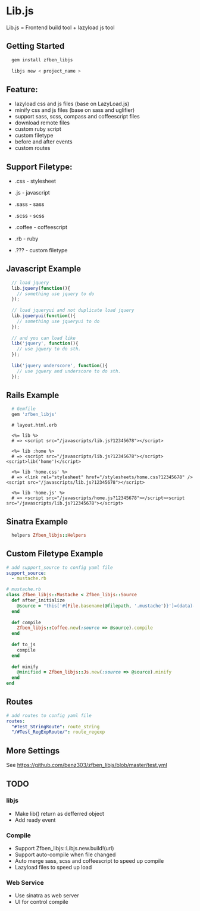 # Lib.js

Lib.js = Frontend build tool + lazyload js tool

## Getting Started

```bash
  gem install zfben_libjs
  
  libjs new < project_name >
```

## Feature:

* lazyload css and js files (base on LazyLoad.js)
* minify css and js files (base on sass and uglifier)
* support sass, scss, compass and coffeescript files
* download remote files
* custom ruby script
* custom filetype
* before and after events
* custom routes

## Support Filetype:

* .css    -   stylesheet

* .js     -   javascript

* .sass   -   sass

* .scss   -   scss

* .coffee -   coffeescript

* .rb     -   ruby

* .???    -   custom filetype

## Javascript Example
```javascript
  // load jquery
  lib.jquery(function(){
    // something use jquery to do
  });
  
  // load jqueryui and not duplicate load jquery
  lib.jqueryui(function(){
    // something use jqueryui to do
  });
  
  // and you can load like
  lib('jquery', function(){
    // use jquery to do sth.
  });
  
  lib('jquery underscore', function(){
    // use jquery and underscore to do sth.
  });
```
## Rails Example
```ruby
  # Gemfile
  gem 'zfben_libjs'
```
```erb
  # layout.html.erb

  <%= lib %>
  # => <script src="/javascripts/lib.js?12345678"></script>
  
  <%= lib :home %>
  # => <script src="/javascripts/lib.js?12345678"></script><script>lib('home')</script>

  <%= lib 'home.css' %>
  # => <link rel="stylesheet" href="/stylesheets/home.css?12345678" /><script src="/javascripts/lib.js?12345678"></script>

  <%= lib 'home.js' %>
  # => <script src="/javascripts/home.js?12345678"></script><script src="/javascripts/lib.js?12345678"></script>
```
## Sinatra Example
```ruby
  helpers Zfben_libjs::Helpers
```

## Custom Filetype Example
```yaml
# add support_source to config yaml file
support_source:
  - mustache.rb
```
```ruby
# mustache.rb
class Zfben_libjs::Mustache < Zfben_libjs::Source
  def after_initialize
    @source = "this['#{File.basename(@filepath, '.mustache')}']=(data)->Mustache.to_html('''#{@source}''', data)"
  end
  
  def compile
    Zfben_libjs::Coffee.new(:source => @source).compile
  end
  
  def to_js
    compile
  end
  
  def minify
    @minified = Zfben_libjs::Js.new(:source => @source).minify
  end
end
```

## Routes
```yaml
# add routes to config yaml file
routes:
  "#Test_StringRoute": route_string
  "/#Test_RegExpRoute/": route_regexp
```

## More Settings

See https://github.com/benz303/zfben_libjs/blob/master/test.yml

## TODO

### libjs
* Make lib() return as defferred object
* Add ready event

### Compile
* Support Zfben_libjs::Libjs.new.build!(url)
* Support auto-compile when file changed
* Auto merge sass, scss and coffeescript to speed up compile
* Lazyload files to speed up load

### Web Service
* Use sinatra as web server
* UI for control compile